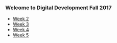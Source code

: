 ### Welcome to Digital Development Fall 2017

- [Week 2](week2/readme.md)
- [Week 3](week3/readme.md)
- [Week 4](week4/readme.md)
- [Week 5](week5/readme.md)

